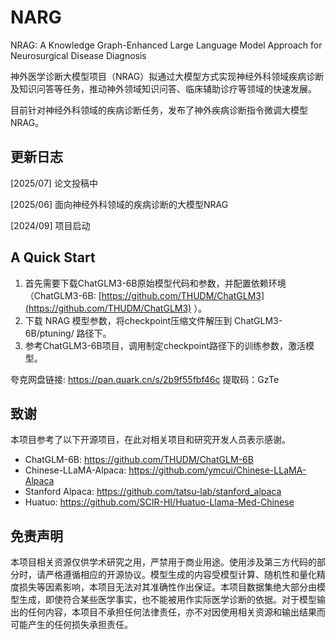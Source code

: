 # NARG
NRAG: A Knowledge Graph-Enhanced Large Language Model Approach for Neurosurgical Disease Diagnosis

神外医学诊断大模型项目（NRAG）拟通过大模型方式实现神经外科领域疾病诊断及知识问答等任务，推动神外领域知识问答、临床辅助诊疗等领域的快速发展。

目前针对神经外科领域的疾病诊断任务，发布了神外疾病诊断指令微调大模型NRAG。



## 更新日志
[2025/07] 论文投稿中

[2025/06] 面向神经外科领域的疾病诊断的大模型NRAG

[2024/09] 项目启动

## A Quick Start
1. 首先需要下载ChatGLM3-6B原始模型代码和参数，并配置依赖环境（ChatGLM3-6B: [https://github.com/THUDM/ChatGLM3](https://github.com/THUDM/ChatGLM3) ）。
2. 下载 NRAG 模型参数，将checkpoint压缩文件解压到 ChatGLM3-6B/ptuning/ 路径下。
3. 参考ChatGLM3-6B项目，调用制定checkpoint路径下的训练参数，激活模型。
   
夸克网盘链接: https://pan.quark.cn/s/2b9f55fbf46c    提取码：GzTe

## 致谢
本项目参考了以下开源项目，在此对相关项目和研究开发人员表示感谢。
- ChatGLM-6B: https://github.com/THUDM/ChatGLM-6B
- Chinese-LLaMA-Alpaca: https://github.com/ymcui/Chinese-LLaMA-Alpaca
- Stanford Alpaca: https://github.com/tatsu-lab/stanford_alpaca
- Huatuo: https://github.com/SCIR-HI/Huatuo-Llama-Med-Chinese

  
## 免责声明

本项目相关资源仅供学术研究之用，严禁用于商业用途。使用涉及第三方代码的部分时，请严格遵循相应的开源协议。模型生成的内容受模型计算、随机性和量化精度损失等因素影响，本项目无法对其准确性作出保证。本项目数据集绝大部分由模型生成，即使符合某些医学事实，也不能被用作实际医学诊断的依据。对于模型输出的任何内容，本项目不承担任何法律责任，亦不对因使用相关资源和输出结果而可能产生的任何损失承担责任。
